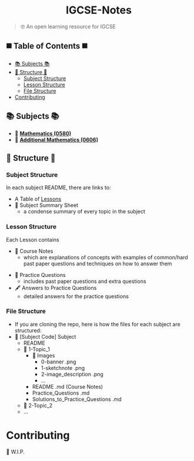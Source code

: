 <h1 align="center">IGCSE-Notes</h1>

> 🤓 An open learning resource for IGCSE

## ◼️ Table of Contents ◼️ ##
- [📚 Subjects 📚](#Subjects)
- [🔶 Structure 🔶](#Structure)
    - [Subject Structure](#SubjectStructure)
    - [Lesson Structure](#LessonStructure)
    - [File Structure](#FileStructure)
- [Contributing](#Contributing)

<a name="Subjects"></a>
## 📚 Subjects 📚
 - 📙 [**Mathematics (0580)**](/Mathematics(0580)/)
 - 📘 [**Additional Mathematics (0606)**](/Additional-Mathematics(0606)/)

<a name="Structure"></a>
## 🔶 Structure 🔶
<a name="SubjectStructure"></a>
### Subject Structure
In each subject README, there are links to:
- A Table of [Lessons](#LessonStructure)
- 📄 Subject Summary Sheet
    - a condense summary of every topic in the subject
   <!---- - available on GitHub and Google Docs or as a PDF and .TeX document--->
<!--- - 📽️ Subject Summary Video
    - the subject summary sheet explained in a visual way
    - available of YouTube or LBRY or as an MP4 file--->
<a name="LessonStructure"></a>
### Lesson Structure
Each Lesson contains
- 📔 Course Notes
    - which are explanations of concepts with examples of common/hard past paper questions and techniques on how to answer them
<!----- 📽️ Course Video
    - course notes explained in a visual way
    - available of YouTube or LBRY or as an MP4 file--->
- 📝 Practice Questions
    - includes past paper questions and extra questions
- 🖋️ Answers to Practice Questions
    - detailed answers for the practice questions
<a name="FileStructure"></a>
### File Structure
- If you are cloning the repo, here is how the files for each subject are structured:
- 📁 [Subject Code] Subject
    - README
    - 📁 1-Topic_1
        - 📁 Images
            - 0-banner .png
            - 1-sketchnote .png
            - 2-image_description .png
            - ...
        - README .md (Course Notes)
        - Practice_Questions .md 
        - Solutions_to_Practice_Questions .md
       <!---- - 🚧 Course_Video .mp4--->
    - 📁 2-Topic_2
    - ...
<a name="Contributing"></a>
# Contributing
🚧 W.I.P.
